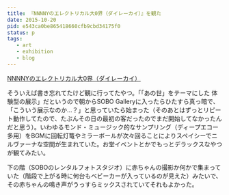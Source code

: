 ```yaml
---
title: 『NNNNYのエレクトリカル大0界（ダイレーカイ）』を観た
date: 2015-10-20
pid: e543ca0be865418660cfb9cbd34175f0
status: p
tags:
   - art
   - exhibition
   - blog
---
```


[NNNNYのエレクトリカル大0界（ダイレーカイ）][1]

そういえば書き忘れてたけど観に行ってたやつ。「「あの世」をテーマにした
体験型の展示」だというので朝からSOBO Galleryに入ったらひたすら真っ暗で、「こういう展示なのか…？」と思っていたら始まった（そのあとはずっとリピート動作してたので、たぶんその日の最初の客だったのでまだ開始してなかったんだと思う）。いわゆるモンド・ミュージック的なサンプリング（ディープエコー多用）をBGMに回転灯篭やミラーボールが次々回ることによりスペイシーでニルヴァーナな空間が生まれていた。お堂イベントとかでもっとデラックスなやつが観てみたい。

下の階（SOBOのレンタルフォトスタジオ）に赤ちゃんの撮影か何かで集まっていた（階段で上がる時に何台もベビーカーが入っているのが見えた）みたいで、その赤ちゃんの鳴き声がうっすらミックスされていてそれもよかった。


[1]:	http://nnnny.jp/dai0kai/